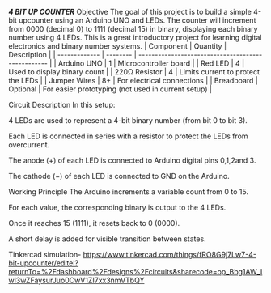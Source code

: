 ***4 BIT UP COUNTER***
 Objective
The goal of this project is to build a simple 4-bit upcounter using an Arduino UNO and LEDs. The counter will increment from 0000 (decimal 0) to 1111 (decimal 15) in binary, displaying each binary number using 4 LEDs. This is a great introductory project for learning digital electronics and binary number systems.
| Component     | Quantity | Description                                        |
| ------------- | -------- | -------------------------------------------------- |
| Arduino UNO   | 1        | Microcontroller board                              |
| Red LED       | 4        | Used to display binary count                       |
| 220Ω Resistor | 4        | Limits current to protect the LEDs                 |
| Jumper Wires  | 8+       | For electrical connections                         |
| Breadboard    | Optional | For easier prototyping (not used in current setup) |


 Circuit Description
In this setup:

4 LEDs are used to represent a 4-bit binary number (from bit 0 to bit 3).

Each LED is connected in series with a resistor to protect the LEDs from overcurrent.

The anode (+) of each LED is connected to Arduino digital pins 0,1,2and 3.

The cathode (−) of each LED is connected to GND on the Arduino.


Working Principle
The Arduino increments a variable count from 0 to 15.

For each value, the corresponding binary is output to the 4 LEDs.

Once it reaches 15 (1111), it resets back to 0 (0000).

A short delay is added for visible transition between states.

Tinkercad simulation-
https://www.tinkercad.com/things/fRO8G9j7Lw7-4-bit-upcounter/editel?returnTo=%2Fdashboard%2Fdesigns%2Fcircuits&sharecode=op_Bbg1AW_Iwl3wZFaysurJuo0CwV1ZI7xx3nmVTbQY
